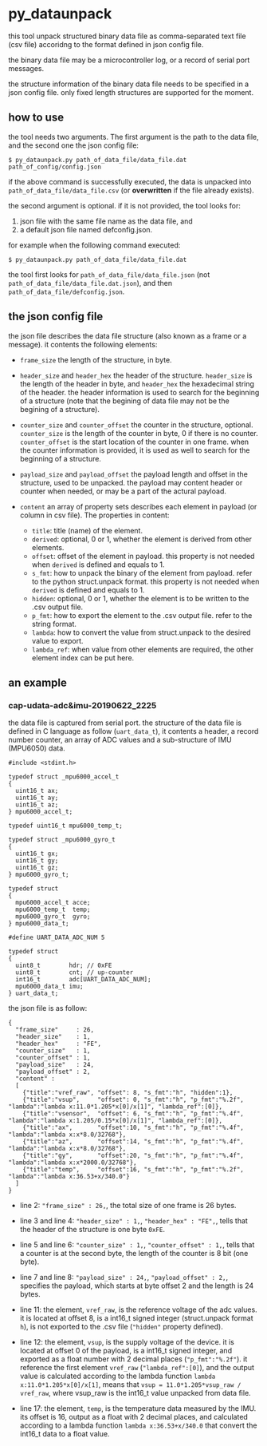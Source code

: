 # py_dataunpack

this tool unpack structured binary data file as comma-separated text file (csv file) accoridng to the format defined in json config file.

the binary data file may be a microcontroller log, or a record of serial port messages.

the structure information of the binary data file needs to be specified in a json config file. only fixed length structures are supported for the moment.

## how to use

the tool needs two arguments. The first argument is the path to the data file, and the second one the json config file:

    $ py_dataunpack.py path_of_data_file/data_file.dat path_of_config/config.json

if the above command is successfully executed, the data is unpacked into `path_of_data_file/data_file.csv` (or **overwritten** if the file already exists).

the second argument is optional. if it is not provided, the tool looks for:

1. json file with the same file name as the data file, and
2. a default json file named defconfig.json.

for example when the following command executed:

    $ py_dataunpack.py path_of_data_file/data_file.dat

the tool first looks for `path_of_data_file/data_file.json` (not `path_of_data_file/data_file.dat.json`), and then `path_of_data_file/defconfig.json`.

## the json config file

the json file describes the data file structure (also known as a frame or a message). it contents the following elements:

* `frame_size`
  the length of the structure, in byte.

* `header_size` and `header_hex`
  the header of the structure. `header_size` is the length of the header in byte, and `header_hex` the hexadecimal string of the header. the header information is used to search for the beginning of a structure (note that the begining of data file may not be the begining of a structure).

* `counter_size` and `counter_offset`
  the counter in the structure, optional. `counter_size` is the length of the counter in byte, 0 if there is no counter. `counter_offset` is the start location of the counter in one frame. when the counter information is provided, it is used as well to search for the beginning of a structure.

* `payload_size` and `payload_offset`
  the payload length and offset in the structure, used to be unpacked. the payload may content header or counter when needed, or may be a part of the actural payload.

* `content`
  an array of property sets describes each element in payload (or column in csv file).
  The properties in content:

  - `title`: title (name) of the element.
  - `derived`: optional, 0 or 1, whether the element is derived from other elements.
  - `offset`: offset of the element in payload. this property is not needed when `derived` is defined and equals to 1.
  - `s_fmt`: how to unpack the binary of the element from payload. refer to the python struct.unpack format. this property is not needed when `derived` is defined and equals to 1.
  - `hidden`: optional, 0 or 1, whether the element is to be written to the .csv output file.
  - `p_fmt`: how to export the element to the .csv output file. refer to the string format.
  - `lambda`: how to convert the value from struct.unpack to the desired value to export.
  - `lambda_ref`: when value from other elements are required, the other element index can be put here.

## an example

### cap-udata-adc&imu-20190622_2225

the data file is captured from serial port. the structure of the data file is defined in C language as follow (`uart_data_t`), it contents a header, a record number counter, an array of ADC values and a sub-structure of IMU (MPU6050) data.

	#include <stdint.h>
	
	typedef struct _mpu6000_accel_t
	{
	  uint16_t ax;
	  uint16_t ay;
	  uint16_t az;
	} mpu6000_accel_t;
	
	typedef uint16_t mpu6000_temp_t;
	
	typedef struct _mpu6000_gyro_t
	{
	  uint16_t gx;
	  uint16_t gy;
	  uint16_t gz;
	} mpu6000_gyro_t;
	
	typedef struct
	{
	  mpu6000_accel_t acce;
	  mpu6000_temp_t  temp;
	  mpu6000_gyro_t  gyro;
	} mpu6000_data_t;
	
	#define UART_DATA_ADC_NUM 5
	
	typedef struct
	{
	  uint8_t        hdr; // 0xFE
	  uint8_t        cnt; // up-counter
	  int16_t        adc[UART_DATA_ADC_NUM];
	  mpu6000_data_t imu;
	} uart_data_t;

the json file is as follow:

	{
	  "frame_size"     : 26,
	  "header_size"    : 1,
	  "header_hex"     : "FE",
	  "counter_size"   : 1,
	  "counter_offset" : 1,
	  "payload_size"   : 24,
	  "payload_offset" : 2,
	  "content" :
	  [
	    {"title":"vref_raw", "offset": 8, "s_fmt":"h", "hidden":1},
	    {"title":"vsup",     "offset": 0, "s_fmt":"h", "p_fmt":"%.2f", "lambda":"lambda x:11.0*1.205*x[0]/x[1]", "lambda_ref":[0]},
	    {"title":"vsensor",  "offset": 6, "s_fmt":"h", "p_fmt":"%.4f", "lambda":"lambda x:1.205/0.15*x[0]/x[1]", "lambda_ref":[0]},
	    {"title":"ax",       "offset":10, "s_fmt":"h", "p_fmt":"%.4f", "lambda":"lambda x:x*8.0/32768"},
	    {"title":"az",       "offset":14, "s_fmt":"h", "p_fmt":"%.4f", "lambda":"lambda x:x*8.0/32768"},
	    {"title":"gy",       "offset":20, "s_fmt":"h", "p_fmt":"%.4f", "lambda":"lambda x:x*2000.0/32768"},
	    {"title":"temp",     "offset":16, "s_fmt":"h", "p_fmt":"%.2f", "lambda":"lambda x:36.53+x/340.0"}
	  ]
	}

* line 2: `"frame_size" : 26,`, the total size of one frame is 26 bytes.

* line 3 and line 4: `"header_size" : 1,`, `"header_hex" : "FE",`, tells that the header of the structure is one byte `0xFE`.

* line 5 and line 6: `"counter_size" : 1,`, `"counter_offset" : 1,`, tells that a counter is at the second byte, the length of the counter is 8 bit (one byte).

* line 7 and line 8: `"payload_size" : 24,`, `"payload_offset" : 2,`, specifies the payload, which starts at byte offset 2 and the length is 24 bytes.

* line 11: the element, `vref_raw`, is the reference voltage of the adc values. it is located at offset 8, is a int16_t signed integer (struct.unpack format `h`), is not exported to the .csv file (`"hidden"` property defined).

* line 12: the element, `vsup`, is the supply voltage of the device. it is located at offset 0 of the payload, is a int16_t signed integer, and exported as a float number with 2 decimal places (`"p_fmt":"%.2f"`). it reference the first element `vref_raw` (`"lambda_ref":[0]`), and the output value is calculated according to the lambda function `lambda x:11.0*1.205*x[0]/x[1]`, means that `vsup = 11.0*1.205*vsup_raw / vref_raw`, where vsup_raw is the int16_t value unpacked from data file.

* line 17: the element, `temp`, is the temperature data measured by the IMU. its offset is 16, output as a float with 2 decimal places, and calculated according to a lambda function `lambda x:36.53+x/340.0` that convert the int16_t data to a float value.
